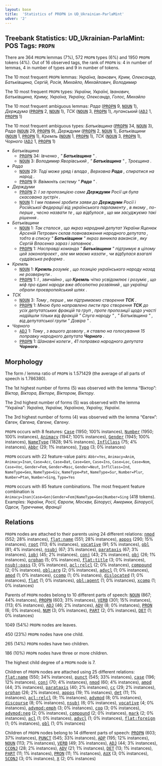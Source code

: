 ```yaml
---
layout: base
title:  'Statistics of PROPN in UD_Ukrainian-ParlaMint'
udver: '2'
---
```


## Treebank Statistics: UD_Ukrainian-ParlaMint: POS Tags: `PROPN`

There are 364 `PROPN` lemmas (7%), 572 `PROPN` types (6%) and 1950 `PROPN` tokens (4%).
Out of 16 observed tags, the rank of `PROPN` is: 4 in number of lemmas, 4 in number of types and 9 in number of tokens.

The 10 most frequent `PROPN` lemmas: <em>Україна, Іванович, Крим, Олександр, Батьківщина, Сергій, Росія, Михайло, Михайлович, Володимир</em>

The 10 most frequent `PROPN` types:  <em>України, Україні, Іванович, Батьківщина, Криму, Україна, Україну, Олександр, Голос, Михайло</em>

The 10 most frequent ambiguous lemmas: <em>Рада</em> (<tt><a href="uk_parlamint-pos-PROPN.html">PROPN</a></tt> 9, <tt><a href="uk_parlamint-pos-NOUN.html">NOUN</a></tt> 1), <em>Держдума</em> (<tt><a href="uk_parlamint-pos-PROPN.html">PROPN</a></tt> 2, <tt><a href="uk_parlamint-pos-NOUN.html">NOUN</a></tt> 1), <em>ТСК</em> (<tt><a href="uk_parlamint-pos-NOUN.html">NOUN</a></tt> 3, <tt><a href="uk_parlamint-pos-PROPN.html">PROPN</a></tt> 1), <em>луганський</em> (<tt><a href="uk_parlamint-pos-ADJ.html">ADJ</a></tt> 1, <tt><a href="uk_parlamint-pos-PROPN.html">PROPN</a></tt> 1)

The 10 most frequent ambiguous types:  <em>Батьківщина</em> (<tt><a href="uk_parlamint-pos-PROPN.html">PROPN</a></tt> 34, <tt><a href="uk_parlamint-pos-NOUN.html">NOUN</a></tt> 3), <em>Рада</em> (<tt><a href="uk_parlamint-pos-NOUN.html">NOUN</a></tt> 29, <tt><a href="uk_parlamint-pos-PROPN.html">PROPN</a></tt> 9), <em>Держдуми</em> (<tt><a href="uk_parlamint-pos-PROPN.html">PROPN</a></tt> 2, <tt><a href="uk_parlamint-pos-NOUN.html">NOUN</a></tt> 1), <em>Батьківщини</em> (<tt><a href="uk_parlamint-pos-NOUN.html">NOUN</a></tt> 1, <tt><a href="uk_parlamint-pos-PROPN.html">PROPN</a></tt> 1), <em>Кремль</em> (<tt><a href="uk_parlamint-pos-NOUN.html">NOUN</a></tt> 1, <tt><a href="uk_parlamint-pos-PROPN.html">PROPN</a></tt> 1), <em>ТСК</em> (<tt><a href="uk_parlamint-pos-NOUN.html">NOUN</a></tt> 3, <tt><a href="uk_parlamint-pos-PROPN.html">PROPN</a></tt> 1), <em>Чорного</em> (<tt><a href="uk_parlamint-pos-ADJ.html">ADJ</a></tt> 1, <tt><a href="uk_parlamint-pos-PROPN.html">PROPN</a></tt> 1)


* <em>Батьківщина</em>
  * <tt><a href="uk_parlamint-pos-PROPN.html">PROPN</a></tt> 34: <em>Івченко , " <b>Батьківщина</b> " .</em>
  * <tt><a href="uk_parlamint-pos-NOUN.html">NOUN</a></tt> 3: <em>Володимир Яворівський , " <b>Батьківщина</b> " , Троєщина .</em>
* <em>Рада</em>
  * <tt><a href="uk_parlamint-pos-NOUN.html">NOUN</a></tt> 29: <em>Тоді може уряд і влада , Верховна <b>Рада</b> , спиратися на народ .</em>
  * <tt><a href="uk_parlamint-pos-PROPN.html">PROPN</a></tt> 9: <em>Ввімкніть систему " <b>Рада</b> " .</em>
* <em>Держдуми</em>
  * <tt><a href="uk_parlamint-pos-PROPN.html">PROPN</a></tt> 2: <em>І за пропозицією саме <b>Держдуми</b> Росії ця була скасована зустріч .</em>
  * <tt><a href="uk_parlamint-pos-NOUN.html">NOUN</a></tt> 1: <em>І ми повинні зробити заяви до <b>Держдуми</b> Росії і Російської Федерації від українського парламенту , в якому , по-перше , чесно назвати те , що відбулося , що ми засуджуємо такі рішення .</em>
* <em>Батьківщини</em>
  * <tt><a href="uk_parlamint-pos-NOUN.html">NOUN</a></tt> 1: <em>Так сталося , що якраз народний депутат України Яценюк Арсеній Петрович склав повноваження народного депутата , тобто в списку " <b>Батьківщини</b> " якраз виникла вакансія , яку Сергій Власенко зараз і заповнює .</em>
  * <tt><a href="uk_parlamint-pos-PROPN.html">PROPN</a></tt> 1: <em>Насправді команда " <b>Батьківщини</b> " підтримує в цілому цей законопроект , але ми маємо казати , чи відбулася взагалі суддівська реформа .</em>
* <em>Кремль</em>
  * <tt><a href="uk_parlamint-pos-NOUN.html">NOUN</a></tt> 1: <em><b>Кремль</b> розуміє , що позицію українського народу назад не розвернути .</em>
  * <tt><a href="uk_parlamint-pos-PROPN.html">PROPN</a></tt> 1: <em>І , звичайно , що <b>Кремль</b> чітко усвідомлює і розуміє , що міф про єдині народи вже абсолютно розвіяний , що українці обрали проєвропейський шлях .</em>
* <em>ТСК</em>
  * <tt><a href="uk_parlamint-pos-NOUN.html">NOUN</a></tt> 3: <em>Тому , перше , ми підтримаємо створення <b>ТСК</b> .</em>
  * <tt><a href="uk_parlamint-pos-PROPN.html">PROPN</a></tt> 1: <em>Мною було направлено листи про створення <b>ТСК</b> до усіх депутатських фракцій та груп , проте пропозиції щодо участі надійшли тільки від фракцій " Слуга народу " , " Батьківщина " , від депутатської групи " Довіра " .</em>
* <em>Чорного</em>
  * <tt><a href="uk_parlamint-pos-ADJ.html">ADJ</a></tt> 1: <em>Тому , з вашого дозволу , я ставлю на голосування 15 поправку народного депутата <b>Чорного</b> .</em>
  * <tt><a href="uk_parlamint-pos-PROPN.html">PROPN</a></tt> 1: <em>Шановні колеги , 41 поправка народного депутата <b>Чорного</b> .</em>

## Morphology

The form / lemma ratio of `PROPN` is 1.571429 (the average of all parts of speech is 1.786380).

The 1st highest number of forms (5) was observed with the lemma “Віктор”: <em>Віктор, Віктора, Вікторе, Віктором, Віктору</em>.

The 2nd highest number of forms (5) was observed with the lemma “Україна”: <em>Україна, України, Україною, Україну, Україні</em>.

The 3rd highest number of forms (4) was observed with the lemma “Євген”: <em>Євген, Євгена, Євгене, Євгену</em>.

`PROPN` occurs with 8 features: <tt><a href="uk_parlamint-feat-Case.html">Case</a></tt> (1950; 100% instances), <tt><a href="uk_parlamint-feat-Number.html">Number</a></tt> (1950; 100% instances), <tt><a href="uk_parlamint-feat-Animacy.html">Animacy</a></tt> (1947; 100% instances), <tt><a href="uk_parlamint-feat-Gender.html">Gender</a></tt> (1945; 100% instances), <tt><a href="uk_parlamint-feat-NameType.html">NameType</a></tt> (1828; 94% instances), <tt><a href="uk_parlamint-feat-InflClass.html">InflClass</a></tt> (75; 4% instances), <tt><a href="uk_parlamint-feat-Abbr.html">Abbr</a></tt> (29; 1% instances), <tt><a href="uk_parlamint-feat-Typo.html">Typo</a></tt> (3; 0% instances)

`PROPN` occurs with 22 feature-value pairs: `Abbr=Yes`, `Animacy=Anim`, `Animacy=Inan`, `Case=Acc`, `Case=Dat`, `Case=Gen`, `Case=Ins`, `Case=Loc`, `Case=Nom`, `Case=Voc`, `Gender=Fem`, `Gender=Masc`, `Gender=Neut`, `InflClass=Ind`, `NameType=Geo`, `NameType=Giv`, `NameType=Pat`, `NameType=Sur`, `Number=Plur`, `Number=Ptan`, `Number=Sing`, `Typo=Yes`

`PROPN` occurs with 85 feature combinations.
The most frequent feature combination is `Animacy=Inan|Case=Gen|Gender=Fem|NameType=Geo|Number=Sing` (418 tokens).
Examples: <em>України, Росії, Європи, Москви, Білорусі, Америки, Білорусії, Одеси, Туреччини, Франції</em>


## Relations

`PROPN` nodes are attached to their parents using 24 different relations: <tt><a href="uk_parlamint-dep-nmod.html">nmod</a></tt> (552; 28% instances), <tt><a href="uk_parlamint-dep-flat-name.html">flat:name</a></tt> (551; 28% instances), <tt><a href="uk_parlamint-dep-appos.html">appos</a></tt> (290; 15% instances), <tt><a href="uk_parlamint-dep-root.html">root</a></tt> (113; 6% instances), <tt><a href="uk_parlamint-dep-vocative.html">vocative</a></tt> (91; 5% instances), <tt><a href="uk_parlamint-dep-obl.html">obl</a></tt> (81; 4% instances), <tt><a href="uk_parlamint-dep-nsubj.html">nsubj</a></tt> (67; 3% instances), <tt><a href="uk_parlamint-dep-parataxis.html">parataxis</a></tt> (67; 3% instances), <tt><a href="uk_parlamint-dep-iobj.html">iobj</a></tt> (45; 2% instances), <tt><a href="uk_parlamint-dep-conj.html">conj</a></tt> (43; 2% instances), <tt><a href="uk_parlamint-dep-obj.html">obj</a></tt> (26; 1% instances), <tt><a href="uk_parlamint-dep-orphan.html">orphan</a></tt> (5; 0% instances), <tt><a href="uk_parlamint-dep-flat-title.html">flat:title</a></tt> (3; 0% instances), <tt><a href="uk_parlamint-dep-nsubj-pass.html">nsubj:pass</a></tt> (3; 0% instances), <tt><a href="uk_parlamint-dep-acl-relcl.html">acl:relcl</a></tt> (2; 0% instances), <tt><a href="uk_parlamint-dep-compound.html">compound</a></tt> (2; 0% instances), <tt><a href="uk_parlamint-dep-obl-arg.html">obl:arg</a></tt> (2; 0% instances), <tt><a href="uk_parlamint-dep-advcl.html">advcl</a></tt> (1; 0% instances), <tt><a href="uk_parlamint-dep-amod.html">amod</a></tt> (1; 0% instances), <tt><a href="uk_parlamint-dep-ccomp.html">ccomp</a></tt> (1; 0% instances), <tt><a href="uk_parlamint-dep-dislocated.html">dislocated</a></tt> (1; 0% instances), <tt><a href="uk_parlamint-dep-flat.html">flat</a></tt> (1; 0% instances), <tt><a href="uk_parlamint-dep-obl-agent.html">obl:agent</a></tt> (1; 0% instances), <tt><a href="uk_parlamint-dep-xcomp.html">xcomp</a></tt> (1; 0% instances)

Parents of `PROPN` nodes belong to 10 different parts of speech: <tt><a href="uk_parlamint-pos-NOUN.html">NOUN</a></tt> (867; 44% instances), <tt><a href="uk_parlamint-pos-PROPN.html">PROPN</a></tt> (603; 31% instances), <tt><a href="uk_parlamint-pos-VERB.html">VERB</a></tt> (301; 15% instances),  (113; 6% instances), <tt><a href="uk_parlamint-pos-ADJ.html">ADJ</a></tt> (46; 2% instances), <tt><a href="uk_parlamint-pos-ADV.html">ADV</a></tt> (8; 0% instances), <tt><a href="uk_parlamint-pos-PRON.html">PRON</a></tt> (6; 0% instances), <tt><a href="uk_parlamint-pos-NUM.html">NUM</a></tt> (3; 0% instances), <tt><a href="uk_parlamint-pos-PART.html">PART</a></tt> (2; 0% instances), <tt><a href="uk_parlamint-pos-DET.html">DET</a></tt> (1; 0% instances)

1049 (54%) `PROPN` nodes are leaves.

450 (23%) `PROPN` nodes have one child.

265 (14%) `PROPN` nodes have two children.

186 (10%) `PROPN` nodes have three or more children.

The highest child degree of a `PROPN` node is 7.

Children of `PROPN` nodes are attached using 25 different relations: <tt><a href="uk_parlamint-dep-flat-name.html">flat:name</a></tt> (550; 34% instances), <tt><a href="uk_parlamint-dep-punct.html">punct</a></tt> (545; 33% instances), <tt><a href="uk_parlamint-dep-case.html">case</a></tt> (196; 12% instances), <tt><a href="uk_parlamint-dep-conj.html">conj</a></tt> (70; 4% instances), <tt><a href="uk_parlamint-dep-nmod.html">nmod</a></tt> (60; 4% instances), <tt><a href="uk_parlamint-dep-amod.html">amod</a></tt> (44; 3% instances), <tt><a href="uk_parlamint-dep-parataxis.html">parataxis</a></tt> (40; 2% instances), <tt><a href="uk_parlamint-dep-cc.html">cc</a></tt> (29; 2% instances), <tt><a href="uk_parlamint-dep-orphan.html">orphan</a></tt> (26; 2% instances), <tt><a href="uk_parlamint-dep-appos.html">appos</a></tt> (19; 1% instances), <tt><a href="uk_parlamint-dep-det.html">det</a></tt> (11; 1% instances), <tt><a href="uk_parlamint-dep-acl-relcl.html">acl:relcl</a></tt> (9; 1% instances), <tt><a href="uk_parlamint-dep-advmod.html">advmod</a></tt> (8; 0% instances), <tt><a href="uk_parlamint-dep-discourse.html">discourse</a></tt> (8; 0% instances), <tt><a href="uk_parlamint-dep-nsubj.html">nsubj</a></tt> (6; 0% instances), <tt><a href="uk_parlamint-dep-vocative.html">vocative</a></tt> (4; 0% instances), <tt><a href="uk_parlamint-dep-advmod-emph.html">advmod:emph</a></tt> (3; 0% instances), <tt><a href="uk_parlamint-dep-cop.html">cop</a></tt> (3; 0% instances), <tt><a href="uk_parlamint-dep-advmod-neg.html">advmod:neg</a></tt> (2; 0% instances), <tt><a href="uk_parlamint-dep-compound.html">compound</a></tt> (2; 0% instances), <tt><a href="uk_parlamint-dep-mark.html">mark</a></tt> (2; 0% instances), <tt><a href="uk_parlamint-dep-acl.html">acl</a></tt> (1; 0% instances), <tt><a href="uk_parlamint-dep-advcl.html">advcl</a></tt> (1; 0% instances), <tt><a href="uk_parlamint-dep-flat-foreign.html">flat:foreign</a></tt> (1; 0% instances), <tt><a href="uk_parlamint-dep-obl.html">obl</a></tt> (1; 0% instances)

Children of `PROPN` nodes belong to 14 different parts of speech: <tt><a href="uk_parlamint-pos-PROPN.html">PROPN</a></tt> (603; 37% instances), <tt><a href="uk_parlamint-pos-PUNCT.html">PUNCT</a></tt> (545; 33% instances), <tt><a href="uk_parlamint-pos-ADP.html">ADP</a></tt> (195; 12% instances), <tt><a href="uk_parlamint-pos-NOUN.html">NOUN</a></tt> (113; 7% instances), <tt><a href="uk_parlamint-pos-VERB.html">VERB</a></tt> (49; 3% instances), <tt><a href="uk_parlamint-pos-ADJ.html">ADJ</a></tt> (44; 3% instances), <tt><a href="uk_parlamint-pos-CCONJ.html">CCONJ</a></tt> (28; 2% instances), <tt><a href="uk_parlamint-pos-ADV.html">ADV</a></tt> (21; 1% instances), <tt><a href="uk_parlamint-pos-DET.html">DET</a></tt> (13; 1% instances), <tt><a href="uk_parlamint-pos-PART.html">PART</a></tt> (11; 1% instances), <tt><a href="uk_parlamint-pos-PRON.html">PRON</a></tt> (11; 1% instances), <tt><a href="uk_parlamint-pos-AUX.html">AUX</a></tt> (3; 0% instances), <tt><a href="uk_parlamint-pos-SCONJ.html">SCONJ</a></tt> (3; 0% instances), <tt><a href="uk_parlamint-pos-X.html">X</a></tt> (2; 0% instances)

